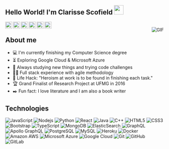 ## Hello World! I'm Clarisse Scofield <img src="https://raw.githubusercontent.com/iampavangandhi/iampavangandhi/master/gifs/Hi.gif" width="30px"> </h2>

<a href="https://www.linkedin.com/in/clarisse-scofield/">
  <img align="left" alt="Clarisse's Linkdein" width="22px" src="https://cdn.jsdelivr.net/npm/simple-icons@v3/icons/linkedin.svg" />
</a>

<a href="https://github.com/clapscofield">
  <img align="left" alt="Clarisse's Github" width="22px" src="https://cdn.jsdelivr.net/npm/simple-icons@v3/icons/github.svg" />
</a>

<a href="https://api.whatsapp.com/send?phone=5531994537177">
  <img align="left" alt="Clarisse's Whatsapp" width="22px" src="https://img.icons8.com/pastel-glyph/2x/whatsapp.png" />
</a>

<a href="https://www.kaggle.com/clarissescofield">
  <img align="left" alt="Clarisse's Kaggle" width="22px" src="https://cdn.jsdelivr.net/npm/simple-icons@3.1.0/icons/kaggle.svg" />
</a>

<a href="https://www.hackerrank.com/clarissescofield">
  <img align="left" alt="Clarisse's HackerRank" width="22px" src="https://w7.pngwing.com/pngs/848/342/png-transparent-hackerrank-logo-logos-logos-and-brands-icon-thumbnail.png" />
</a>

<a href="mailto:clarisse.scofield@gmail.com">
  <img align="left" alt="Clarisse's Email" width="22px" src="https://cdn-icons-png.flaticon.com/512/60/60543.png" />
</a>

<br />
<img align="right" alt="GIF" src="https://giphy.com/embed/L1R1tvI9svkIWwpVYr" />

## About me
- :computer: I'm currently finishing my Computer Science degree
- :hourglass_flowing_sand:  Exploring Google Cloud & Microsoft Azure
- :rocket: Always studying new things and trying code challenges
- 👩‍💻 Full stack experience with agile methodology
- :dart: Life Hack: "Heroism at work is to be found in finishing each task." 
- :trophy: Grand Finalist of Research Project at UFMG in 2016
- :black_nib: Fun fact: I love literature and I am also a book writer <br>

## Technologies

![JavaScript](https://img.shields.io/badge/-JavaScript-black?style=flat-square&logo=javascript)
![Nodejs](https://img.shields.io/badge/-Nodejs-black?style=flat-square&logo=Node.js)
![Python](https://img.shields.io/badge/-Python-black?style=flat-square&logo=Python)
![React](https://img.shields.io/badge/-React-black?style=flat-square&logo=react)
![Java](https://img.shields.io/badge/-java-E34A86?style=flat-square&logo=java)
![C++](https://img.shields.io/badge/-C++-00599C?style=flat-square&logo=c)
![HTML5](https://img.shields.io/badge/-HTML5-E34F26?style=flat-square&logo=html5&logoColor=white)
![CSS3](https://img.shields.io/badge/-CSS3-1572B6?style=flat-square&logo=css3)
![Bootstrap](https://img.shields.io/badge/-Bootstrap-563D7C?style=flat-square&logo=bootstrap)
![TypeScript](https://img.shields.io/badge/-TypeScript-007ACC?style=flat-square&logo=typescript)
![MongoDB](https://img.shields.io/badge/-MongoDB-black?style=flat-square&logo=mongodb)
![ElasticSearch](https://img.shields.io/badge/-ElasticSearch-005571?style=flat-square&logo=elasticsearch)
![GraphQL](https://img.shields.io/badge/-GraphQL-E10098?style=flat-square&logo=graphql)
![Apollo GraphQL](https://img.shields.io/badge/-Apollo%20GraphQL-311C87?style=flat-square&logo=apollo-graphql)
![PostgreSQL](https://img.shields.io/badge/-PostgreSQL-336791?style=flat-square&logo=postgresql)
![MySQL](https://img.shields.io/badge/-MySQL-black?style=flat-square&logo=mysql)
![Heroku](https://img.shields.io/badge/-Heroku-430098?style=flat-square&logo=heroku)
![Docker](https://img.shields.io/badge/-Docker-black?style=flat-square&logo=docker)
![Amazon AWS](https://img.shields.io/badge/Amazon%20AWS-232F3E?style=flat-square&logo=amazon-aws)
![Microsoft Azure](https://img.shields.io/badge/Microsoft%20Azure-232F7E?style=flat-square&logo=microsoft-azure)
![Google Cloud](https://img.shields.io/badge/Google%20Cloud-black?style=flat-square&logo=google-cloud)
![Git](https://img.shields.io/badge/-Git-black?style=flat-square&logo=git)
![GitHub](https://img.shields.io/badge/-GitHub-181717?style=flat-square&logo=github)
![GitLab](https://img.shields.io/badge/-GitLab-FCA121?style=flat-square&logo=gitlab)
